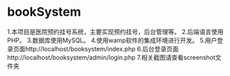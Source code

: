 # bookSystem
1.本项目是医院预约挂号系统，主要实现预约挂号，后台管理等。
2.后端语言使用PHP。
3.数据库使用MySQL。
4.使用wamp软件的集成环境进行开发。
5.用户登录页面http://localhost/booksystem/index.php
6.后台登录页面http://localhost/booksystem/admin/login.php
7.相关截图请查看screenshot文件夹

